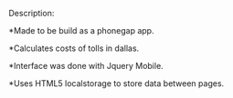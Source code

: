 Description:

*Made to be build as a phonegap app.

*Calculates costs of tolls in dallas.

*Interface was done with Jquery Mobile.

*Uses HTML5 localstorage to store data between pages.
